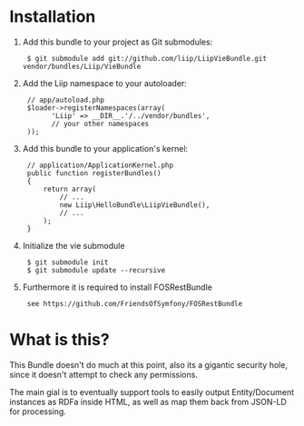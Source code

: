 Installation
============

  1. Add this bundle to your project as Git submodules:

          $ git submodule add git://github.com/liip/LiipVieBundle.git vendor/bundles/Liip/VieBundle

  2. Add the Liip namespace to your autoloader:

          // app/autoload.php
          $loader->registerNamespaces(array(
                'Liip' => __DIR__.'/../vendor/bundles',
                // your other namespaces
          ));

  3. Add this bundle to your application's kernel:

          // application/ApplicationKernel.php
          public function registerBundles()
          {
              return array(
                  // ...
                  new Liip\HelloBundle\LiipVieBundle(),
                  // ...
              );
          }

  4. Initialize the vie submodule

          $ git submodule init
          $ git submodule update --recursive

  5. Furthermore it is required to install FOSRestBundle

          see https://github.com/FriendsOfSymfony/FOSRestBundle

What is this?
=============

This Bundle doesn't do much at this point, also its a gigantic security hole, since it
doesn't attempt to check any permissions.

The main gial is to eventually support tools to easily output Entity/Document instances
as RDFa inside HTML, as well as map them back from JSON-LD for processing.
